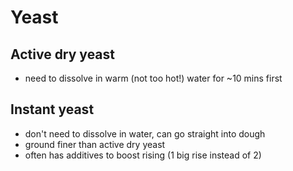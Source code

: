 # Yeast

## Active dry yeast
- need to dissolve in warm (not too hot!) water for ~10 mins first
## Instant yeast
- don't need to dissolve in water, can go straight into dough
- ground finer than active dry yeast
- often has additives to boost rising (1 big rise instead of 2)

